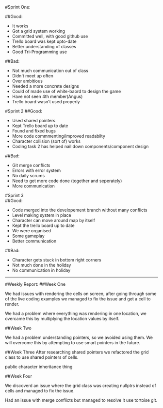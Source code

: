 #Sprint One:

##Good:
* It works
* Got a grid system working
* Committed well, with good github use
* Trello board was kept upto-date
* Better understanding of classes
* Good Tri-Programming use

##Bad:
* Not much communication out of class
* Didn't meet up often
* Over ambitious
* Needed a more concrete designs
* Could of made use of white-baord to design the game
* Have not seen 4th member(Angus)
* Trello board wasn't used properly

#Sprint 2 
##Good:
* Used shared pointers
* Kept Trello board up to date  
* Found and fixed bugs
* More code commmenting/improved readabilty
* Character collision (sort of) works
* Coding task 2 has helped nail down components/component design

##Bad:
* Git merge conflicts 
* Errors with error system
* No daily scrums
* Need to get more code done (together and seperately)
* More communication  


#Sprint 3  
##Good:
* Code merged into the developement branch without many conflicts
* Level making system in place
* Character can move around map by itself
* Kept the trello board up to date
* We were organised 
* Some gameplay
* Better communication

##Bad:  
* Character gets stuck in bottom right corners
* Not much done in the holiday
* No communication in holiday
___

#Weekly Report:
##Week One

We had issues with rendering the cells on screen, after going through some of the live coding examples we managed to fix the issue and get a cell to render.  
  
We had a problem where everything was rendering in one location, we overcame this by multiplying the location values by itself.

##Week Two

We had a problem understanding pointers, so we avoided using them. We will overcome this by attempting to use smart pointers in the future.

##Week Three
After researching shared pointers we refactored the grid class to use shared pointers of cells.

public character inheritance thing


##Week Four

We discoverd an issue where the grid class was creating nullptrs instead of cells and managed to fix the issue.

Had an issue with merge conflicts but managed to resolve it use tortoise git.
